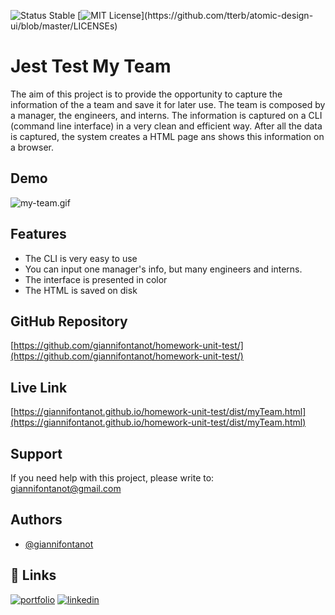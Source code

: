 
![Status Stable](https://img.shields.io/badge/Status-Stable-blue)
[![MIT License](https://img.shields.io/apm/l/atomic-design-ui.svg?)](https://github.com/tterb/atomic-design-ui/blob/master/LICENSEs)
# Jest Test My Team
The aim of this project is to provide the opportunity to capture the information of the a team and save it for later use. The team is composed by a manager, the engineers, and interns. The information is captured on a CLI (command line interface) in a very clean and efficient way. After all the data is captured, the system creates a HTML page ans shows this information on a browser. 
## Demo
![my-team.gif](my-team.gif)
## Features
- The CLI is very easy to use
- You can input one manager's info, but many engineers and interns.
- The interface is presented in color
- The HTML is saved on disk 
## GitHub Repository
[https://github.com/giannifontanot/homework-unit-test/](https://github.com/giannifontanot/homework-unit-test/)
## Live Link
[https://giannifontanot.github.io/homework-unit-test/dist/myTeam.html](https://giannifontanot.github.io/homework-unit-test/dist/myTeam.html)
## Support
If you need help with this project, please write to: [giannifontanot@gmail.com](http://mailto:giannifontanot@gmail.com)
## Authors
 - [@giannifontanot](https://www.github.com/giannifontanot)
## 🔗 Links
[![portfolio](https://img.shields.io/badge/my_portfolio-000?style=for-the-badge&logo=ko-fi&logoColor=white)](https://www.github.com/giannifontanot)
[![linkedin](https://img.shields.io/badge/linkedin-0A66C2?style=for-the-badge&logo=linkedin&logoColor=white)](https://www.linkedin.com/in/gianni-fontanot/)